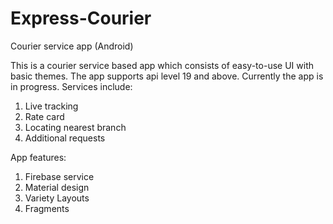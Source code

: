 # Express-Courier
Courier service app (Android)

This is a courier service based app which consists of easy-to-use UI with basic themes. The app supports api level 19 and above. Currently the app is in progress.
Services include:
1) Live tracking
2) Rate card
3) Locating nearest branch
4) Additional requests

App features:
1) Firebase service
2) Material design
3) Variety Layouts
4) Fragments
